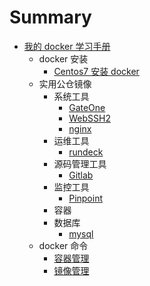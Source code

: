 # Summary

* [我的 docker 学习手册](README.md)
    * docker 安装
        * [Centos7 安装 docker](install/Centos7.md)
    * 实用公仓镜像
        * 系统工具
            * [GateOne](hub_docker/system_tools/GateOne.md)
            * [WebSSH2](hub_docker/system_tools/WebSSH2.md)
            * [nginx](hub_docker/system_tools/WebSSH2.md)
        * 运维工具
            * [rundeck](hub_docker/ops_tools/rundeck.md)
        * 源码管理工具
            * [Gitlab](hub_docker/source_code_tools/Gitlab.md)
        * 监控工具
            * [Pinpoint](hub_docker/monitor_tools/Pinpoint.md)
        * 容器
        * 数据库
            * [mysql](hub_docker/database/mysql.md)
    * docker 命令
        * [容器管理](command/container.md)
        * [镜像管理](command/image.md)

